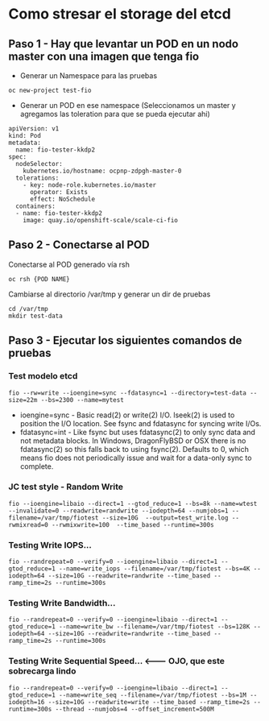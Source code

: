 # Como stresar el storage del etcd 

## Paso 1 - Hay que levantar un POD en un nodo master con una imagen que tenga fio

* Generar un Namespace para las pruebas
~~~
oc new-project test-fio
~~~

* Generar un POD en ese namespace (Seleccionamos un master y agregamos las toleration para que se pueda ejecutar ahi)

~~~
apiVersion: v1
kind: Pod
metadata:
  name: fio-tester-kkdp2
spec:
  nodeSelector:
    kubernetes.io/hostname: ocpnp-zdpgh-master-0
  tolerations:
    - key: node-role.kubernetes.io/master
      operator: Exists
      effect: NoSchedule
  containers:
  - name: fio-tester-kkdp2
    image: quay.io/openshift-scale/scale-ci-fio
~~~

## Paso 2 - Conectarse al POD 

Conectarse al POD generado vía rsh
~~~
oc rsh {POD NAME}
~~~

Cambiarse al directorio /var/tmp y generar un dir de pruebas
~~~
cd /var/tmp
mkdir test-data
~~~

## Paso 3 - Ejecutar los siguientes comandos de pruebas

### Test modelo etcd 
~~~
fio --rw=write --ioengine=sync --fdatasync=1 --directory=test-data --size=22m --bs=2300 --name=mytest
~~~

* ioengine=sync - Basic read(2) or write(2) I/O. lseek(2) is used to position the I/O location. See fsync and fdatasync for syncing write I/Os.
* fdatasync=int - Like fsync but uses fdatasync(2) to only sync data and not metadata blocks. In Windows, DragonFlyBSD or OSX there is no fdatasync(2) so this falls back to using fsync(2). Defaults to 0, which means fio does not periodically issue and wait for a data-only sync to complete.

### JC test style - Random Write 
~~~
fio --ioengine=libaio --direct=1 --gtod_reduce=1 --bs=8k --name=wtest  --invalidate=0 --readwrite=randwrite --iodepth=64 --numjobs=1 --filename=/var/tmp/fiotest --size=10G  --output=test_write.log --rwmixread=0 --rwmixwrite=100  --time_based --runtime=300s
~~~

### Testing Write IOPS...
~~~
fio --randrepeat=0 --verify=0 --ioengine=libaio --direct=1 --gtod_reduce=1 --name=write_iops --filename=/var/tmp/fiotest --bs=4K --iodepth=64 --size=10G --readwrite=randwrite --time_based --ramp_time=2s --runtime=300s
~~~

### Testing Write Bandwidth...
~~~
fio --randrepeat=0 --verify=0 --ioengine=libaio --direct=1 --gtod_reduce=1 --name=write_bw --filename=/var/tmp/fiotest --bs=128K --iodepth=64 --size=10G --readwrite=randwrite --time_based --ramp_time=2s --runtime=300s
~~~

### Testing Write Sequential Speed... <--- OJO, que este sobrecarga lindo
~~~
fio --randrepeat=0 --verify=0 --ioengine=libaio --direct=1 --gtod_reduce=1 --name=write_seq --filename=/var/tmp/fiotest --bs=1M --iodepth=16 --size=10G --readwrite=write --time_based --ramp_time=2s --runtime=300s --thread --numjobs=4 --offset_increment=500M
~~~
